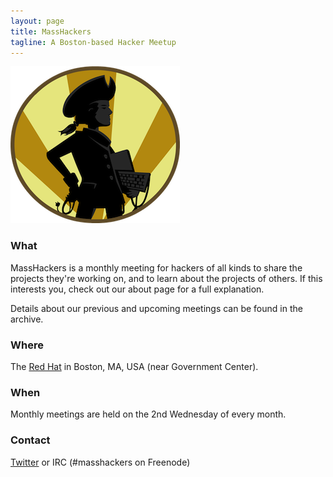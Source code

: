 ```yaml
---
layout: page
title: MassHackers
tagline: A Boston-based Hacker Meetup 
---
```


![MassHackers Logo](./images/masshacker-m.png)

### What

MassHackers is a monthly meeting for hackers of all kinds to share the projects they're working on, and to learn about the projects of others. If this interests you, check out our about page for a full explanation.

Details about our previous and upcoming meetings can be found in the archive.

### Where

The [Red Hat](http://redhatboston.com/) in Boston, MA, USA (near Government Center).

### When

Monthly meetings are held on the 2nd Wednesday of every month.

### Contact

[Twitter](https://twitter.com/MassHackers) or IRC (#masshackers on Freenode)
